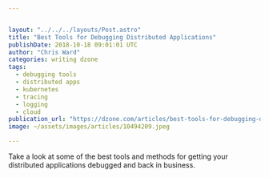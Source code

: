```yaml
---


layout: "../../../layouts/Post.astro"
title: "Best Tools for Debugging Distributed Applications"
publishDate: 2018-10-18 09:01:01 UTC
author: "Chris Ward"
categories: writing dzone
tags:
  - debugging tools
  - distributed apps
  - kubernetes
  - tracing
  - logging
  - cloud
publication_url: "https://dzone.com/articles/best-tools-for-debugging-distributed-applications"
image: ~/assets/images/articles/10494209.jpeg

---
```

Take a look at some of the best tools and methods for getting your distributed applications debugged and back in business.

